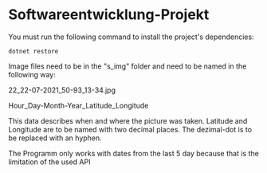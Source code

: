 # Softwareentwicklung-Projekt

You must run the following command to install the project's dependencies:
```
dotnet restore
```

Image files need to be in the "s_img" folder and need to be named in the following way:

22_22-07-2021_50-93_13-34.jpg

Hour_Day-Month-Year_Latitude_Longitude

This data describes when and where the picture was taken.
Latitude and Longitude are to be named with two decimal places. The dezimal-dot is to be replaced with an hyphen.

The Programm only works with dates from the last 5 day because that is the limitation of the used API
